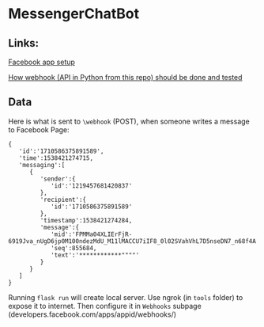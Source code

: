 # MessengerChatBot

## Links:

[Facebook app setup](https://developers.facebook.com/docs/messenger-platform/getting-started/app-setup)

[How webhook (API in Python from this repo) should be done and tested](https://developers.facebook.com/docs/messenger-platform/getting-started/webhook-setup)

## Data

Here is what is sent to `\webhook` (POST), when someone writes a message to Facebook Page:
```
{
   'id':'1710586375891589',
   'time':1538421274715,
   'messaging':[
      {
         'sender':{
            'id':'1219457681420837'
         },
         'recipient':{
            'id':'1710586375891589'
         },
         'timestamp':1538421274284,
         'message':{
            'mid':'FPMMa04XLIErFjR-6919Jva_nUgD6jp0M100ndezMdU_M11lMACCU7iIF8_0l02SVahVhL7D5nseDN7_n68f4A',
            'seq':855684,
            'text':'************""""'
         }
      }
   ]
}
```

Running `flask run` will create local server. Use ngrok (in `tools` folder) to expose it to internet.
Then configure it in `Webhooks` subpage (developers.facebook.com/apps/appid/webhooks/)